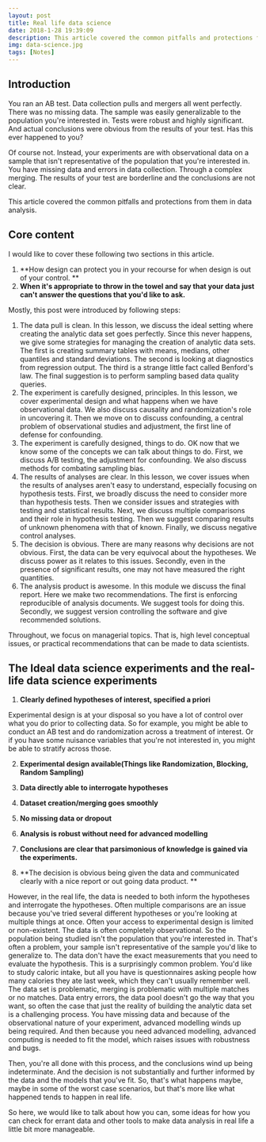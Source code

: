 ```yaml
---
layout: post
title: Real life data science
date: 2018-1-28 19:39:09
description: This article covered the common pitfalls and protections from them in data analysis. 
img: data-science.jpg
tags: [Notes]
---
```

## Introduction

You ran an AB test. Data collection pulls and mergers all went perfectly. There was no missing data. The sample was easily generalizable to the population you're interested in. Tests were robust and highly significant. And actual conclusions were obvious from the results of your test. Has this ever happened to you? 

Of course not. Instead, your experiments are with observational data on a sample that isn't representative of the population that you're interested in. You have missing data and errors in data collection. Through a complex merging. The results of your test are borderline and the conclusions are not clear. 

This article covered the common pitfalls and protections from them in data analysis. 

## Core content

I would like to cover these following two sections in this article.

1.  **How design can protect you in your recourse for when design is out of your control. **
2. **When it's appropriate to throw in the towel and say that your data just can't answer the questions that you'd like to ask.**

Mostly, this post were introduced by following steps:

1. The data pull is clean. In this lesson, we discuss the ideal setting where creating the analytic data set goes perfectly. Since this never happens, we give some strategies for managing the creation of analytic data sets. The first is creating summary tables with means, medians, other quantiles and standard deviations. The second is looking at diagnostics from regression output. The third is a strange little fact called Benford's law. The final suggestion is to perform sampling based data quality queries.
2. The experiment is carefully designed, principles. In this lesson, we cover experimental design and what happens when we have observational data. We also discuss causality and randomization's role in uncovering it. Then we move on to discuss confounding, a central problem of observational studies and adjustment, the first line of defense for confounding.
3. The experiment is carefully designed, things to do. OK now that we know some of the concepts we can talk about things to do. First, we discuss A/B testing, the adjustment for confounding. We also discuss methods for combating sampling bias.
4. The results of analyses are clear. In this lesson, we cover issues when the results of analyses aren't easy to understand, especially focusing on hypothesis tests. First, we broadly discuss the need to consider more than hypothesis tests. Then we consider issues and strategies with testing and statistical results. Next, we discuss multiple comparisons and their role in hypothesis testing. Then we suggest comparing results of unknown phenomena with that of known. Finally, we discuss negative control analyses.
5. The decision is obvious. There are many reasons why decisions are not obvious. First, the data can be very equivocal about the hypotheses. We discuss power as it relates to this issues. Secondly, even in the presence of significant results, one may not have measured the right quantities.
6. The analysis product is awesome. In this module we discuss the final report. Here we make two recommendations. The first is enforcing reproducible of analysis documents. We suggest tools for doing this. Secondly, we suggest version controlling the software and give recommended solutions.

Throughout, we focus on managerial topics. That is, high level conceptual issues, or practical recommendations that can be made to data scientists.

## The Ideal data science experiments and the real-life data science experiments

1. **Clearly defined hypotheses of interest, specified a priori**

Experimental design is at your disposal so you have a lot of control over what you do prior to collecting data. So for example, you might be able to conduct an AB test and do randomization across a treatment of interest. Or if you have some nuisance variables that you're not interested in, you might be able to stratify across those. 

2. **Experimental design available(Things like Randomization, Blocking, Random Sampling)**


1. **Data directly able to interrogate hypotheses**
2. **Dataset creation/merging goes smoothly**
3. **No missing data or dropout**
4. **Analysis is robust without need for advanced modelling**
5. **Conclusions are clear that parsimonious of knowledge is gained via the experiments.**
6. **The decision is obvious being given the data and communicated clearly with a nice report or out going data product. **



However, in the real life, the data is needed to both inform the hypotheses and interrogate the hypotheses. Often multiple comparisons are an issue because you've tried several different hypotheses or you're looking at multiple things at once.  Often your access to experimental design is limited or non-existent. The data is often completely observational. So the population being studied isn't the population that you're interested in. That's often a problem, your sample isn't representative of the sample you'd like to generalize to. The data don't have the exact measurements that you need to evaluate the hypothesis. This is a surprisingly common problem. You'd like to study caloric intake, but all you have is questionnaires asking people how many calories they ate last week, which they can't usually remember well.  The data set is problematic, merging is problematic with multiple matches or no matches. Data entry errors, the data pool doesn't go the way that you want, so often the case that just the reality of building the analytic data set is a challenging process. You have missing data and because of the observational nature of your experiment, advanced modelling winds up being required. And then because you need advanced modelling, advanced computing is needed to fit the model, which raises issues with robustness and bugs. 

Then, you're all done with this process, and the conclusions wind up being indeterminate. And the decision is not substantially and further informed by the data and the models that you've fit. So, that's what happens maybe, maybe in some of the worst case scenarios, but that's more like what happened tends to happen in real life. 

So here, we would like to talk about how you can, some ideas for how you can check for errant data and other tools to make data analysis in real life a little bit more manageable.